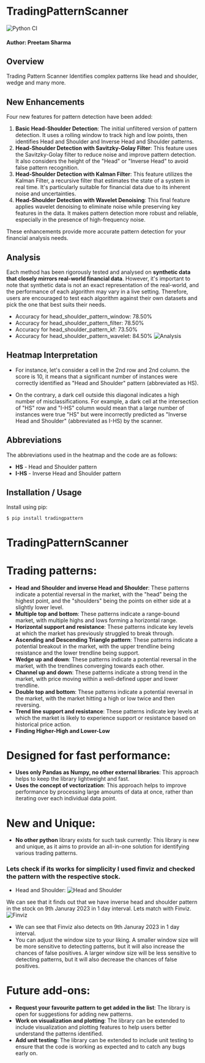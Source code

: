 # TradingPatternScanner
![Python CI](https://github.com/white07S/TradingPatternScanner/actions/workflows/python-ci.yml/badge.svg)

#### Author: Preetam Sharma

Overview
--------

Trading Pattern Scanner Identifies complex patterns like head and shoulder, wedge and many more.

## New Enhancements
Four new features for pattern detection have been added:

1. **Basic Head-Shoulder Detection**: The initial unfiltered version of pattern detection. It uses a rolling window to track high and low points, then identifies Head and Shoulder and Inverse Head and Shoulder patterns.
2. **Head-Shoulder Detection with Savitzky-Golay Filter**: This feature uses the Savitzky-Golay filter to reduce noise and improve pattern detection. It also considers the height of the "Head" or "Inverse Head" to avoid false pattern recognition.
3. **Head-Shoulder Detection with Kalman Filter**: This feature utilizes the Kalman Filter, a recursive filter that estimates the state of a system in real time. It's particularly suitable for financial data due to its inherent noise and uncertainties.
4. **Head-Shoulder Detection with Wavelet Denoising**: This final feature applies wavelet denoising to eliminate noise while preserving key features in the data. It makes pattern detection more robust and reliable, especially in the presence of high-frequency noise.

These enhancements provide more accurate pattern detection for your financial analysis needs.

## Analysis
Each method has been rigorously tested and analysed on **synthetic data that closely mirrors real-world financial data**. However, it's important to note that synthetic data is not an exact representation of the real-world, and the performance of each algorithm may vary in a live setting. Therefore, users are encouraged to test each algorithm against their own datasets and pick the one that best suits their needs. 
- Accuracy for head_shoulder_pattern_window: 78.50%
- Accuracy for head_shoulder_pattern_filter: 78.50%
- Accuracy for head_shoulder_pattern_kf: 73.50%
- Accuracy for head_shoulder_pattern_wavelet: 84.50%
![Analysis](https://github.com/white07S/TradingPatternScanner/blob/main/docs/images/heatmap.png)

## Heatmap Interpretation

* For instance, let's consider a cell in the 2nd row and 2nd column. the score is 10, it means that a significant number of instances were correctly identified as "Head and Shoulder" pattern (abbreviated as HS).

* On the contrary, a dark cell outside this diagonal indicates a high number of misclassifications. For example, a dark cell at the intersection of "HS" row and "I-HS" column would mean that a large number of instances were true "HS" but were incorrectly predicted as "Inverse Head and Shoulder" (abbreviated as I-HS) by the scanner.

## Abbreviations
The abbreviations used in the heatmap and the code are as follows:

* **HS** - Head and Shoulder pattern
* **I-HS** - Inverse Head and Shoulder pattern


Installation / Usage
--------------------

Install using pip:

    $ pip install tradingpattern

    
# TradingPatternScanner

# Trading patterns:
* **Head and Shoulder and inverse Head and Shoulder**: These patterns indicate a potential reversal in the market, with the "head" being the highest point, and the "shoulders" being the points on either side at a slightly lower level.
* **Multiple top and bottom**: These patterns indicate a range-bound market, with multiple highs and lows forming a horizontal range.
* **Horizontal support and resistance**: These patterns indicate key levels at which the market has previously struggled to break through.
* **Ascending and Descending Triangle pattern**: These patterns indicate a potential breakout in the market, with the upper trendline being resistance and the lower trendline being support.
* **Wedge up and down**: These patterns indicate a potential reversal in the market, with the trendlines converging towards each other.
* **Channel up and down**: These patterns indicate a strong trend in the market, with price moving within a well-defined upper and lower trendline.
* **Double top and bottom**: These patterns indicate a potential reversal in the market, with the market hitting a high or low twice and then reversing.
* **Trend line support and resistance**: These patterns indicate key levels at which the market is likely to experience support or resistance based on historical price action.
* **Finding Higher-High and Lower-Low**

# Designed for fast performance:
* **Uses only Pandas as Numpy, no other external libraries**: This approach helps to keep the library lightweight and fast.
* **Uses the concept of vectorization**: This approach helps to improve performance by processing large amounts of data at once, rather than iterating over each individual data point.

# New and Unique:
* **No other python** library exists for such task currently: This library is new and unique, as it aims to provide an all-in-one solution for identifying various trading patterns.


### Lets check if its works for simplicity I used finviz and checked the pattern with the respective stock.

* Head and Shoulder:
![Head and Shoulder](https://user-images.githubusercontent.com/58583011/212490681-6dfca525-cd2e-4c87-830a-655ac9294a8a.png)

We can see that it finds out that we have inverse head and shoulder pattern in the stock on 9th Januray 2023 in 1 day interval. Lets match with Finviz.
![Finviz](https://user-images.githubusercontent.com/58583011/212490765-220182a5-e637-4f83-9a65-3031b7c99fee.png)

* We can see that Finviz also detects on 9th Januray 2023 in 1 day interval.
* You can adjust the window size to your liking. A smaller window size will be more sensitive to detecting patterns, but it will also increase the chances of false positives. A larger window size will be less sensitive to detecting patterns, but it will also decrease the chances of false positives.

# Future add-ons:
* **Request your favourite pattern to get added in the list**: The library is open for suggestions for adding new patterns.
* **Work on visualization and plotting**: The library can be extended to include visualization and plotting features to help users better understand the patterns identified.
* **Add unit testing**: The library can be extended to include unit testing to ensure that the code is working as expected and to catch any bugs early on.

